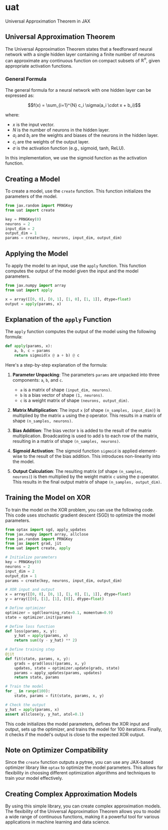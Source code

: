 # uat

Universal Approximation Theorem in JAX

## Universal Approximation Theorem

The Universal Approximation Theorem states that a feedforward neural network with a single hidden layer containing a finite number of neurons can approximate any continuous function on compact subsets of $\mathbb{R}^n$, given appropriate activation functions.

### General Formula

The general formula for a neural network with one hidden layer can be expressed as:

$$f(x) = \sum_{i=1}^{N} c_i \sigma(a_i \cdot x + b_i)$$

where:
- $x$ is the input vector.
- $N$ is the number of neurons in the hidden layer.
- $a_i$ and $b_i$ are the weights and biases of the neurons in the hidden layer.
- $c_i$ are the weights of the output layer.
- $\sigma$ is the activation function (e.g., sigmoid, tanh, ReLU).

In this implementation, we use the sigmoid function as the activation function.

## Creating a Model

To create a model, use the `create` function. This function initializes the parameters of the model.

```python
from jax.random import PRNGKey
from uat import create

key = PRNGKey(0)
neurons = 2
input_dim = 2
output_dim = 1
params = create(key, neurons, input_dim, output_dim)
```

## Applying the Model

To apply the model to an input, use the `apply` function. This function computes the output of the model given the input and the model parameters.

```python
from jax.numpy import array
from uat import apply

x = array([[0, 0], [0, 1], [1, 0], [1, 1]], dtype=float)
output = apply(params, x)
```

## Explanation of the `apply` Function

The `apply` function computes the output of the model using the following formula:

```python
def apply(params, x):
    a, b, c = params
    return sigmoid(x @ a + b) @ c
```

Here's a step-by-step explanation of the formula:

1. **Parameter Unpacking**: The parameters `params` are unpacked into three components: `a`, `b`, and `c`.
   - `a` is a matrix of shape `(input_dim, neurons)`.
   - `b` is a bias vector of shape `(1, neurons)`.
   - `c` is a weight matrix of shape `(neurons, output_dim)`.

2. **Matrix Multiplication**: The input `x` (of shape `(n_samples, input_dim)`) is multiplied by the matrix `a` using the `@` operator. This results in a matrix of shape `(n_samples, neurons)`.

3. **Bias Addition**: The bias vector `b` is added to the result of the matrix multiplication. Broadcasting is used to add `b` to each row of the matrix, resulting in a matrix of shape `(n_samples, neurons)`.

4. **Sigmoid Activation**: The sigmoid function `sigmoid` is applied element-wise to the result of the bias addition. This introduces non-linearity into the model.

5. **Output Calculation**: The resulting matrix (of shape `(n_samples, neurons)`) is then multiplied by the weight matrix `c` using the `@` operator. This results in the final output matrix of shape `(n_samples, output_dim)`.

## Training the Model on XOR

To train the model on the XOR problem, you can use the following code. This code uses stochastic gradient descent (SGD) to optimize the model parameters.

```python
from optax import sgd, apply_updates
from jax.numpy import array, allclose
from jax.random import PRNGKey
from jax import grad, jit
from uat import create, apply

# Initialize parameters
key = PRNGKey(0)
neurons = 2
input_dim = 2
output_dim = 1
params = create(key, neurons, input_dim, output_dim)

# XOR input and output
x = array([[0, 0], [0, 1], [1, 0], [1, 1]], dtype=float)
y = array([[0], [1], [1], [0]], dtype=float)

# Define optimizer
optimizer = sgd(learning_rate=0.1, momentum=0.9)
state = optimizer.init(params)

# Define loss function
def loss(params, x, y):
    y_hat = apply(params, x)
    return sum((y - y_hat) ** 2)

# Define training step
@jit
def fit(state, params, x, y):
    grads = grad(loss)(params, x, y)
    updates, state = optimizer.update(grads, state)
    params = apply_updates(params, updates)
    return state, params

# Train the model
for _ in range(100):
    state, params = fit(state, params, x, y)

# Check the output
y_hat = apply(params, x)
assert allclose(y, y_hat, atol=0.1)
```

This code initializes the model parameters, defines the XOR input and output, sets up the optimizer, and trains the model for 100 iterations. Finally, it checks if the model's output is close to the expected XOR output.

## Note on Optimizer Compatibility

Since the `create` function outputs a pytree, you can use any JAX-based optimizer library like `optax` to optimize the model parameters. This allows for flexibility in choosing different optimization algorithms and techniques to train your model effectively.

## Creating Complex Approximation Models

By using this simple library, you can create complex approximation models. The flexibility of the Universal Approximation Theorem allows you to model a wide range of continuous functions, making it a powerful tool for various applications in machine learning and data science.
